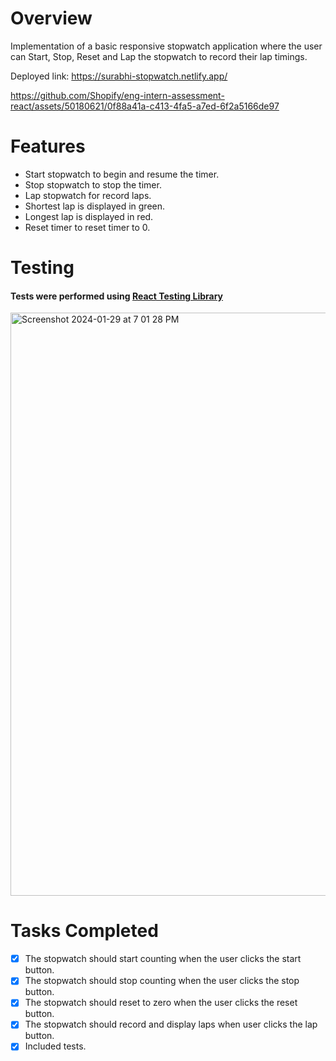 # Overview

Implementation of a basic responsive stopwatch application where the user can Start, Stop, Reset and Lap the stopwatch to record their lap timings.

Deployed link: https://surabhi-stopwatch.netlify.app/

https://github.com/Shopify/eng-intern-assessment-react/assets/50180621/0f88a41a-c413-4fa5-a7ed-6f2a5166de97

# Features

- Start stopwatch to begin and resume the timer.
- Stop stopwatch to stop the timer.
- Lap stopwatch for record laps.
- Shortest lap is displayed in green.
- Longest lap is displayed in red.
- Reset timer to reset timer to 0.

# Testing

#### Tests were performed using [React Testing Library ](https://testing-library.com/docs/react-testing-library/intro/)

<img width="933" alt="Screenshot 2024-01-29 at 7 01 28 PM" src="https://github.com/Shopify/eng-intern-assessment-react/assets/50180621/e929548d-1b57-4e9b-8590-1d590445585f">

# Tasks Completed

- [x] The stopwatch should start counting when the user clicks the start button.
- [x] The stopwatch should stop counting when the user clicks the stop button.
- [x] The stopwatch should reset to zero when the user clicks the reset button.
- [x] The stopwatch should record and display laps when user clicks the lap button.
- [x] Included tests.
